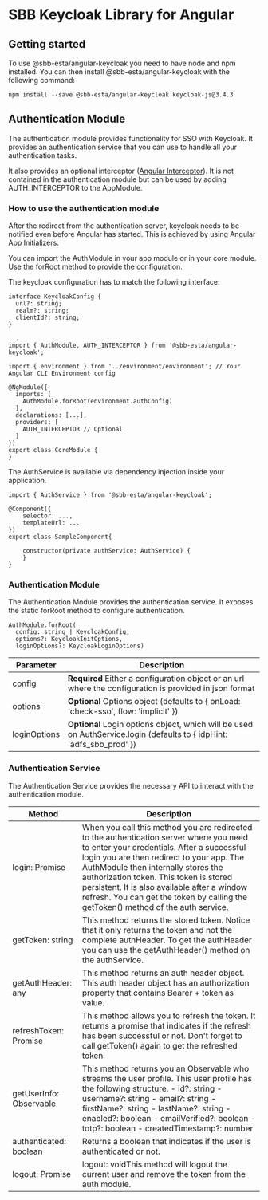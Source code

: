 # SBB Keycloak Library for Angular

## Getting started

To use @sbb-esta/angular-keycloak you need to have node and npm installed.
You can then install @sbb-esta/angular-keycloak with the following command:

```
npm install --save @sbb-esta/angular-keycloak keycloak-js@3.4.3
```

## Authentication Module

The authentication module provides functionality for SSO
with Keycloak. It provides an authentication service that you
can use to handle all your authentication tasks.

It also provides an optional interceptor ([Angular Interceptor](https://angular.io/guide/http#intercepting-all-requests-or-responses)).
It is not contained in the authentication module but can be used
by adding AUTH_INTERCEPTOR to the AppModule.

### How to use the authentication module

After the redirect from the authentication server, keycloak needs to be
notified even before Angular has started. This is achieved by using
Angular App Initializers.

You can import the AuthModule in your app module or in your core module.
Use the forRoot method to provide the configuration.

The keycloak configuration has to match the following interface:

```
interface KeycloakConfig {
  url?: string;
  realm?: string;
  clientId?: string;
}
```

```
...
import { AuthModule, AUTH_INTERCEPTOR } from '@sbb-esta/angular-keycloak';

import { environment } from '../environment/environment'; // Your Angular CLI Environment config

@NgModule({
  imports: [
    AuthModule.forRoot(environment.authConfig)
  ],
  declarations: [...],
  providers: [
    AUTH_INTERCEPTOR // Optional
  ]
})
export class CoreModule {
}
```

The AuthService is available via dependency injection inside your application.

```
import { AuthService } from '@sbb-esta/angular-keycloak';

@Component({
    selector: ...,
    templateUrl: ...
})
export class SampleComponent{

    constructor(private authService: AuthService) {
    }
}
```

### Authentication Module

The Authentication Module provides the authentication service.
It exposes the static forRoot method to configure authentication.

```
AuthModule.forRoot(
  config: string | KeycloakConfig,
  options?: KeycloakInitOptions,
  loginOptions?: KeycloakLoginOptions)
```

| Parameter    | Description                                                                                                           |
| ------------ | --------------------------------------------------------------------------------------------------------------------- |
| config       | **Required** Either a configuration object or an url where the configuration is provided in json format               |
| options      | **Optional** Options object (defaults to { onLoad: 'check-sso', flow: 'implicit' })                                   |
| loginOptions | **Optional** Login options object, which will be used on AuthService.login (defaults to { idpHint: 'adfs_sbb_prod' }) |

### Authentication Service

The Authentication Service provides the necessary API to interact with the authentication module.

| Method                                   | Description                                                                                                                                                                                                                                                                                                                                                                                              |
| ---------------------------------------- | -------------------------------------------------------------------------------------------------------------------------------------------------------------------------------------------------------------------------------------------------------------------------------------------------------------------------------------------------------------------------------------------------------- |
| login: Promise<void>                     | When you call this method you are redirected to the authentication server where you need to enter your credentials. After a successful login you are then redirect to your app. The AuthModule then internally stores the authorization token. This token is stored persistent. It is also available after a window refresh. You can get the token by calling the getToken() method of the auth service. |
| getToken: string                         | This method returns the stored token. Notice that it only returns the token and not the complete authHeader. To get the authHeader you can use the getAuthHeader() method on the authService.                                                                                                                                                                                                            |
| getAuthHeader: any                       | This method returns an auth header object. This auth header object has an authorization property that contains Bearer + token as value.                                                                                                                                                                                                                                                                  |
| refreshToken: Promise<boolean>           | This method allows you to refresh the token. It returns a promise that indicates if the refresh has been successful or not. Don't forget to call getToken() again to get the refreshed token.                                                                                                                                                                                                            |
| getUserInfo: Observable<KeycloakProfile> | This method returns you an Observable who streams the user profile. This user profile has the following structure. - id?: string - username?: string - email?: string - firstName?: string - lastName?: string - enabled?: boolean - emailVerified?: boolean - totp?: boolean - createdTimestamp?: number                                                                                                |
| authenticated: boolean                   | Returns a boolean that indicates if the user is authenticated or not.                                                                                                                                                                                                                                                                                                                                    |
| logout: Promise<void>                    | logout: voidThis method will logout the current user and remove the token from the auth module.                                                                                                                                                                                                                                                                                                          |
